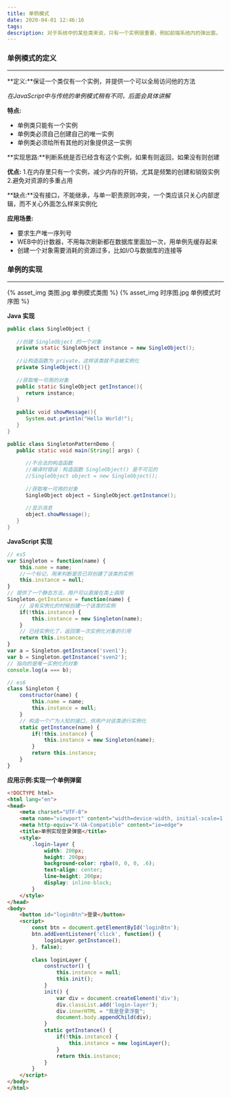 ```yaml
---
title: 单例模式
date: 2020-04-01 12:46:16
tags:
description: 对于系统中的某些类来说，只有一个实例很重要，例如前端系统内的弹出窗。
---
```


### 单例模式的定义

---

**定义:**保证一个类仅有一个实例，并提供一个可以全局访问他的方法

*在JavaScript中与传统的单例模式稍有不同，后面会具体讲解*

**特点:**
- 单例类只能有一个实例
- 单例类必须自己创建自己的唯一实例
- 单例类必须给所有其他的对象提供这一实例
  
**实现思路:**判断系统是否已经含有这个实例，如果有则返回，如果没有则创建

**优点:**
1.在内存里只有一个实例，减少内存的开销，尤其是频繁的创建和销毁实例
2.避免对资源的多重占用

**缺点:**没有接口，不能继承，与单一职责原则冲突，一个类应该只关心内部逻辑，而不关心外面怎么样来实例化

**应用场景:**

- 要求生产唯一序列号
- WEB中的计数器，不用每次刷新都在数据库里面加一次，用单例先缓存起来
- 创建一个对象需要消耗的资源过多，比如I/O与数据库的连接等

### 单例的实现

---

{% asset_img 类图.jpg 单例模式类图 %}
{% asset_img 时序图.jpg 单例模式时序图 %}

**Java 实现**

```java
public class SingleObject {
 
   //创建 SingleObject 的一个对象
   private static SingleObject instance = new SingleObject();
 
   //让构造函数为 private，这样该类就不会被实例化
   private SingleObject(){}
 
   //获取唯一可用的对象
   public static SingleObject getInstance(){
      return instance;
   }
 
   public void showMessage(){
      System.out.println("Hello World!");
   }
}

public class SingletonPatternDemo {
   public static void main(String[] args) {
 
      //不合法的构造函数
      //编译时错误：构造函数 SingleObject() 是不可见的
      //SingleObject object = new SingleObject();
 
      //获取唯一可用的对象
      SingleObject object = SingleObject.getInstance();
 
      //显示消息
      object.showMessage();
   }
}
```

**JavaScript 实现**

```javascript
// es5
var Singleton = function(name) {
    this.name = name;
    //一个标记，用来判断是否已将创建了该类的实例
    this.instance = null;
}
// 提供了一个静态方法，用户可以直接在类上调用
Singleton.getInstance = function(name) {
    // 没有实例化的时候创建一个该类的实例
    if(!this.instance) {
        this.instance = new Singleton(name);
    }
    // 已经实例化了，返回第一次实例化对象的引用
    return this.instance;
}
var a = Singleton.getInstance('sven1');
var b = Singleton.getInstance('sven2');
// 指向的是唯一实例化的对象
console.log(a === b);
```

```javascript
// es6
class Singleton {
    constructor(name) {
        this.name = name;
        this.instance = null;
    }
    // 构造一个广为人知的接口，供用户对该类进行实例化
    static getInstance(name) {
        if(!this.instance) {
            this.instance = new Singleton(name);
        }
        return this.instance;
    }
}
```

**应用示例:实现一个单例弹窗**

```html
<!DOCTYPE html>
<html lang="en">
<head>
    <meta charset="UTF-8">
    <meta name="viewport" content="width=device-width, initial-scale=1.0">
    <meta http-equiv="X-UA-Compatible" content="ie=edge">
    <title>单例实现登录弹窗</title>
    <style>
        .login-layer {
            width: 200px;
            height: 200px;
            background-color: rgba(0, 0, 0, .6);
            text-align: center;
            line-height: 200px;
            display: inline-block;
        }
    </style>
</head>
<body>
    <button id="loginBtn">登录</button>
    <script>
        const btn = document.getElementById('loginBtn');
        btn.addEventListener('click', function() {
            loginLayer.getInstance();
        }, false);
        
        class loginLayer {
            constructor() {
                this.instance = null;
                this.init();
            }
            init() {
                var div = document.createElement('div');
                div.classList.add('login-layer');
                div.innerHTML = "我是登录浮窗";
                document.body.appendChild(div);
            }
            static getInstance() {
                if(!this.instance) {
                    this.instance = new loginLayer();
                }
                return this.instance;
            }
        }
    </script>
</body>
</html>
```